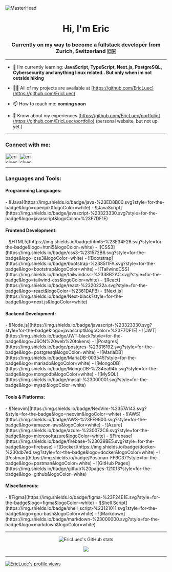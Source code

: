 ![MasterHead](https://www.universityofsantamonica.edu/wp-content/uploads/2014/07/banner-forest-2kX630.jpg)

<h1 align="center">Hi, I'm Eric</h1>
<h3 align="center">Currently on my way to become a fullstack developer from Zurich, Switzerland 🇨🇭</h3>

---

- 🌱 I’m currently learning: **JavaScript, TypeScript, Next.js, PostgreSQL, Cybersecurity and anything linux related.. But        only when im not outside hiking**

- 👨‍💻 All of my projects are available at [https://github.com/EricLuec](https://github.com/EricLuec)

- 📫 How to reach me: **coming soon**

- 📄 Know about my experiences [https://github.com/EricLuec/portfolio](https://github.com/EricLuec/portfolio) (personal website, but not up yet.)

---

<h3 align="left">Connect with me:</h3>
<p align="left">
<a href="https://linkedin.com/in/ericluec" target="blank"><img align="center" src="https://raw.githubusercontent.com/rahuldkjain/github-profile-readme-generator/master/src/images/icons/Social/linked-in-alt.svg" alt="ericluec" height="30" width="40" /></a>
<a href="https://stackoverflow.com/users/ericluec" target="blank"><img align="center" src="https://raw.githubusercontent.com/rahuldkjain/github-profile-readme-generator/master/src/images/icons/Social/stack-overflow.svg" alt="ericluec" height="30" width="40" /></a>
</p>

---
<h3 align="left">Languages and Tools:</h3>

<h4>Programming Languages:</h4>
- ![Java](https://img.shields.io/badge/java-%23ED8B00.svg?style=for-the-badge&logo=openjdk&logoColor=white)
- ![JavaScript](https://img.shields.io/badge/javascript-%23323330.svg?style=for-the-badge&logo=javascript&logoColor=%23F7DF1E)

<h4>Frontend Development:</h4>
- ![HTML5](https://img.shields.io/badge/html5-%23E34F26.svg?style=for-the-badge&logo=html5&logoColor=white)
- ![CSS3](https://img.shields.io/badge/css3-%231572B6.svg?style=for-the-badge&logo=css3&logoColor=white)
- ![Bootstrap](https://img.shields.io/badge/bootstrap-%238511FA.svg?style=for-the-badge&logo=bootstrap&logoColor=white)
- ![TailwindCSS](https://img.shields.io/badge/tailwindcss-%2338B2AC.svg?style=for-the-badge&logo=tailwind-css&logoColor=white)
- ![React](https://img.shields.io/badge/react-%2320232a.svg?style=for-the-badge&logo=react&logoColor=%2361DAFB)
- ![Next.js](https://img.shields.io/badge/Next-black?style=for-the-badge&logo=next.js&logoColor=white)

<h4>Backend Development:</h4>
- ![Node.js](https://img.shields.io/badge/javascript-%23323330.svg?style=for-the-badge&logo=javascript&logoColor=%23F7DF1E)
- ![JWT](https://img.shields.io/badge/JWT-black?style=for-the-badge&logo=JSON%20web%20tokens)
- ![Postgres](https://img.shields.io/badge/postgres-%23316192.svg?style=for-the-badge&logo=postgresql&logoColor=white)
- ![MariaDB](https://img.shields.io/badge/MariaDB-003545?style=for-the-badge&logo=mariadb&logoColor=white)
- ![MongoDB](https://img.shields.io/badge/MongoDB-%234ea94b.svg?style=for-the-badge&logo=mongodb&logoColor=white)
- ![MySQL](https://img.shields.io/badge/mysql-%2300000f.svg?style=for-the-badge&logo=mysql&logoColor=white)

<h4>Tools & Platforms:</h4>
- ![Neovim](https://img.shields.io/badge/NeoVim-%2357A143.svg?&style=for-the-badge&logo=neovim&logoColor=white)
- ![AWS](https://img.shields.io/badge/AWS-%23FF9900.svg?style=for-the-badge&logo=amazon-aws&logoColor=white)
- ![Azure](https://img.shields.io/badge/azure-%230072C6.svg?style=for-the-badge&logo=microsoftazure&logoColor=white)
- ![Firebase](https://img.shields.io/badge/firebase-%23039BE5.svg?style=for-the-badge&logo=firebase)
- ![Docker](https://img.shields.io/badge/docker-%230db7ed.svg?style=for-the-badge&logo=docker&logoColor=white)
- ![Postman](https://img.shields.io/badge/Postman-FF6C37?style=for-the-badge&logo=postman&logoColor=white)
- ![GitHub Pages](https://img.shields.io/badge/github%20pages-121013?style=for-the-badge&logo=github&logoColor=white)

<h4>Miscellaneous:</h4>
- ![Figma](https://img.shields.io/badge/figma-%23F24E1E.svg?style=for-the-badge&logo=figma&logoColor=white)
- ![Shell Script](https://img.shields.io/badge/shell_script-%23121011.svg?style=for-the-badge&logo=gnu-bash&logoColor=white)
- ![Markdown](https://img.shields.io/badge/markdown-%23000000.svg?style=for-the-badge&logo=markdown&logoColor=white)


---

<div align="center">
<img alt="EricLuec's GitHub stats" src="https://github-readme-stats.vercel.app/api?username=ericluec&show_icons=true&theme=transparent"/>
  
![](https://github-readme-stats.vercel.app/api/top-langs/?username=ericluec&theme=tokyonight&hide_border=false&include_all_commits=true&count_private=true&layout=compact)

</div>

---

[![EricLuec's profile views](https://u8views.com/api/v1/github/profiles/140081980/views/day-week-month-total-count.svg)](https://u8views.com/github/EricLuec) 
